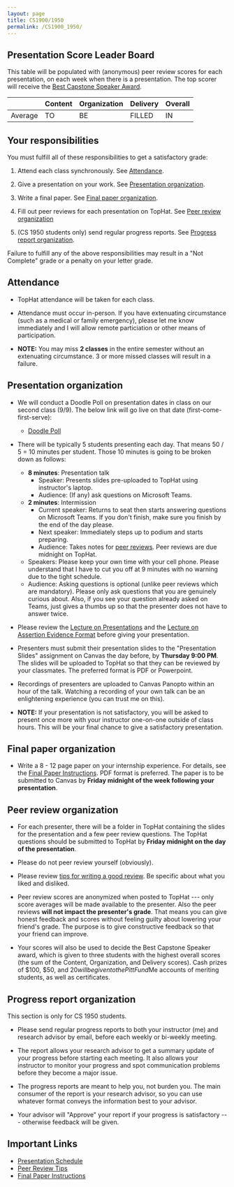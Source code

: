 ```yaml
---
layout: page
title: CS1900/1950
permalink: /CS1900_1950/
---
```


## Presentation Score Leader Board

This table will be populated with (anonymous) peer review scores for each
presentation, on each week when there is a presentation.  The top scorer
will receive the [Best Capstone Speaker Award](#peer-review-organization).


|         | Content | Organization | Delivery | Overall |
|---------|---------|--------------|----------|---------|
| Average | TO      | BE           | FILLED   | IN      |


## Your responsibilities

You must fulfill all of these responsibilities to get a satisfactory grade:

1. Attend each class synchronously.  See [Attendance](#attendance).

1. Give a presentation on your work.  See [Presentation organization](#presentation-organization).

1. Write a final paper.  See [Final paper organization](#final-paper-organization).

1. Fill out peer reviews for each presentation on TopHat.  See [Peer review organization](#peer-review-organization)

1. (CS 1950 students only) send regular progress reports.  See [Progress report organization](#progress-report-organization).

Failure to fulfill any of the above responsibilities may result in a "Not
Complete" grade or a penalty on your letter grade.

## Attendance

* TopHat attendance will be taken for each class.

* Attendance must occur in-person.  If you have extenuating circumstance
  (such as a medical or family emergency), please let me know immediately
and I will allow remote particiation or other means of participation.

* **NOTE:** You may miss **2 classes** in the entire semester without an
  extenuating circumstance.  3 or more missed classes will result in a
failure.


## Presentation organization

* We will conduct a Doodle Poll on presentation dates in class on our second
  class (9/9).  The below link will go live on that date
(first-come-first-serve):
  * [Doodle Poll]()

* There will be typically 5 students presenting each day.  That means 50 / 5 =
  10 minutes per student.  Those 10 minutes is going to be broken down as
follows:
  * **8 minutes**: Presentation talk
    * Speaker: Presents slides pre-uploaded to TopHat using instructor's
      laptop.
    * Audience: (If any) ask questions on Microsoft Teams.
  * **2 minutes**: Intermission
    * Current speaker: Returns to seat then starts answering questions on
      Microsoft Teams.  If you don't finish, make sure you finish by the end of
the day please.
    * Next speaker: Immediately steps up to podium and starts preparing.
    * Audience: Takes notes for [peer reviews](#peer-review-organization).
      Peer reviews are due midnight on TopHat.
  * Speakers: Please keep your own time with your cell phone.  Please
    understand that I have to cut you off at 9 minutes with no warning due to
the tight schedule.
  * Audience: Asking questions is optional (unlike peer reviews which are
    mandatory).  Please only ask questions that you are genuinely curious
about.  Also, if you see your question already asked on Teams, just gives a
thumbs up so that the presenter does not have to answer twice. 

* Please review the [Lecture on Presentations](/lectures/lecture-on-presentations-internship.pdf) and the [Lecture on
  Assertion Evidence Format](/lectures/lecture-on-assertion-evidence-format.pdf) before giving your presentation.  

* Presenters must submit their presentation slides to the "Presentation Slides"
  assignment on Canvas the day before, by **Thursday 9:00 PM**.  The slides
will be uploaded to TopHat so that they can be reviewed by your classmates.
The preferred format is PDF or Powerpoint.  

* Recordings of presenters are uploaded to Canvas Panopto within an hour of the
  talk.  Watching a recording of your own talk can be an enlightening
experience (you can trust me on this).

* **NOTE:** If your presentation is not satisfactory, you will be asked to
  present once more with your instructor one-on-one outside of class hours.
This will be your final chance to give a satisfactory presentation.

## Final paper organization

* Write a 8 - 12 page paper on your internship experience.  For details, see the
[Final Paper Instructions]({{site.baseurl}}/final_paper).  PDF format is
preferred.  The paper is to be submitted to Canvas by **Friday midnight 
of the week following your presentation**.

## Peer review organization

* For each presenter, there will be a folder in TopHat containing the slides
  for the presentation and a few peer review questions.  The TopHat questions
should be submitted to TopHat by **Friday midnight on the day of the
presentation**.

* Please do not peer review yourself (obviously).

* Please review [tips for writing a good review]({{site.baseurl}}/review_tips).
  Be specific about what you liked and disliked.

* Peer review scores are anonymized when posted to TopHat --- only score
  averages will be made available to the presenter.  Also the peer reviews
**will not impact the presenter's grade**.  That means you can give honest
feedback and scores without feeling guilty about lowering your friend's
grade.  The purpose is to give constructive feedback so that your friend can
improve.  

* Your scores will also be used to decide the Best Capstone Speaker award,
which is given to three students with the highest overall scores (the sum of
the Content, Organization, and Delivery scores).  Cash prizes of $100, $50,
and $20 will be given to the PittFund$Me accounts of meriting students, as
well as certificates.

## Progress report organization

This section is only for CS 1950 students.

* Please send regular progress reports to both your instructor (me) and
  research advisor by email, before each weekly or bi-weekly meeting.  

* The report allows your research advisor to get a summary update of your
  progress before starting each meeting.  It also allows your instructor to
monitor your progress and spot communication problems before they become a
major issue.  

* The progress reports are meant to help you, not burden you.  The main
  consumer of the report is your research advisor, so you can use whatever
format conveys the information best to your advisor.

* Your advisor will "Approve" your report if your progress is satisfactory ---
  otherwise feedback will be given.

## Important Links

* [Presentation Schedule]({{site.baseurl}}/internship_presentation_schedule)
* [Peer Review Tips]({{site.baseurl}}/review_tips)
* [Final Paper Instructions]({{site.baseurl}}/final_paper)
